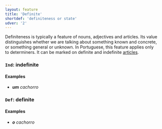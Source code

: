 ```yaml
---
layout: feature
title: 'Definite'
shortdef: 'definiteness or state'
udver: '2'
---
```


Definiteness is typically a feature of nouns, adjectives and
articles. Its value distinguishes whether we are talking about
something known and concrete, or something general or unknown. In Portuguese, this feature applies only to determiners.
It can be marked on definite and indefinite [articles](pt-pos/DET).

### <a name="Ind">`Ind`</a>: indefinite

#### Examples

*  _<b>um</b> cachorro_

### <a name="Def">`Def`</a>: definite

#### Examples

*  _<b>o</b> cachorro_
<!-- Interlanguage links updated Út 9. května 2023, 20:03:34 CEST -->

